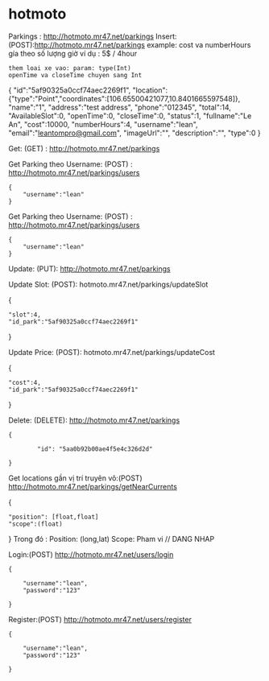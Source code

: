 # hotmoto
Parkings : http://hotmoto.mr47.net/parkings
Insert: (POST):http://hotmoto.mr47.net/parkings
	example:
	cost va numberHours gía theo số lượng giờ ví dụ : 5$ / 4hour
    
    them loai xe vao: param: type(Int) 
    openTime va closeTime chuyen sang Int
  {	
  	"id":"5af90325a0ccf74aec2269f1",
  	"location":{"type":"Point","coordinates":[106.65500421077,10.8401665597548]},
	"name":"1",
	"address":"test address",
	"phone":"012345",
	"total":14, 
	"AvailableSlot":0,
	"openTime":0,
	"closeTime":0,
	"status":1,
	"fullname":"Le An",
	"cost":10000,
	"numberHours":4,
	"username":"lean",
	"email":"leantompro@gmail.com",
	"imageUrl":"",
	"description":"",
	"type":0
  }

Get: (GET) : http://hotmoto.mr47.net/parkings

Get Parking theo Username: (POST) : http://hotmoto.mr47.net/parkings/users 

	{
		"username":"lean"
	}
Get Parking theo Username: (POST) : http://hotmoto.mr47.net/parkings/users 

	{
		"username":"lean"
	}
Update: (PUT): http://hotmoto.mr47.net/parkings

Update Slot: (POST): hotmoto.mr47.net/parkings/updateSlot

{
	
	"slot":4,
	"id_park":"5af90325a0ccf74aec2269f1"

}

Update Price: (POST): hotmoto.mr47.net/parkings/updateCost

{
	
	"cost":4,
	"id_park":"5af90325a0ccf74aec2269f1"

}

Delete: (DELETE): http://hotmoto.mr47.net/parkings

	{
	
      		"id": "5aa0b92b00ae4f5e4c326d2d"
		
	}
	
Get locations gần vị trí truyên vô:(POST) http://hotmoto.mr47.net/parkings/getNearCurrents 

{

	"position": [float,float]  
	"scope":(float)
	
}
Trong đó : Position:  (long,lat) 
Scope: Pham vi
// DANG NHAP

Login:(POST)   http://hotmoto.mr47.net/users/login 

	{
	
		"username":"lean",
		"password":"123"
		
	}
	
	
Register:(POST)   http://hotmoto.mr47.net/users/register

	{
	
		"username":"lean",
		"password":"123"
		
	}
